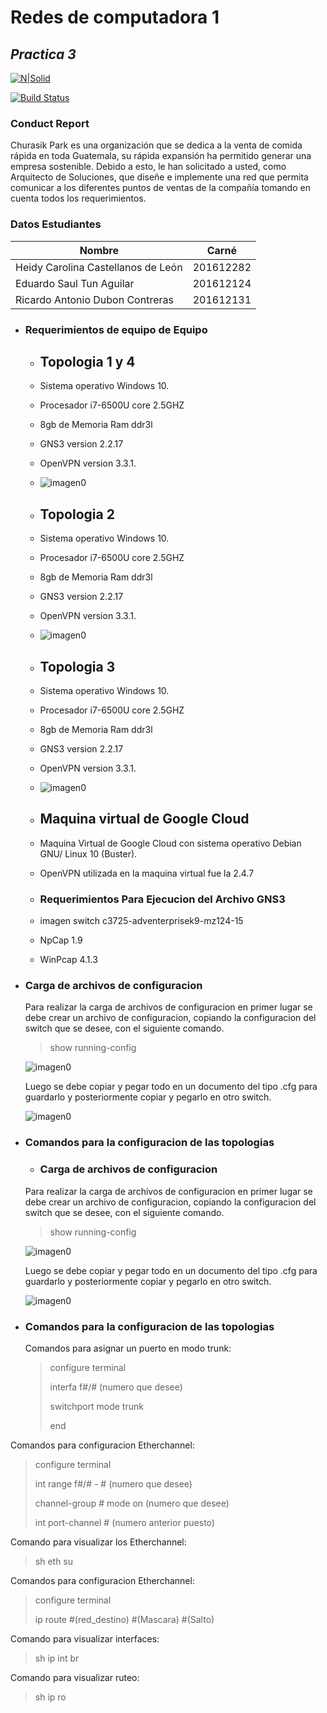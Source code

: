 # Redes de computadora 1
## _Practica 3_

[![N|Solid](https://cldup.com/dTxpPi9lDf.thumb.png)](https://nodesource.com/products/nsolid)

[![Build Status](https://travis-ci.org/joemccann/dillinger.svg?branch=master)](https://travis-ci.org/joemccann/dillinger)

### Conduct Report
Churasik Park es una organización que se dedica a la venta de comida rápida en toda
Guatemala, su rápida expansión ha permitido generar una empresa sostenible.
Debido a esto, le han solicitado a usted, como Arquitecto de Soluciones, que diseñe e
implemente una red que permita comunicar a los diferentes puntos de ventas de la
compañía tomando en cuenta todos los requerimientos.
### Datos Estudiantes
| Nombre | Carné |
| ------ | ------ |
| Heidy Carolina Castellanos de León | 201612282 |
| Eduardo Saul Tun Aguilar | 201612124|
| Ricardo Antonio Dubon Contreras  | 201612131 |


- ### Requerimientos de equipo de Equipo

  - ## Topologia 1 y 4 
  - Sistema operativo Windows 10.
  - Procesador i7-6500U core 2.5GHZ
  - 8gb de Memoria Ram ddr3l
  - GNS3 version 2.2.17
  - OpenVPN version 3.3.1.
  - ![imagen0](imagenes/tp1.png)

  - ## Topologia 2
  - Sistema operativo Windows 10.
  - Procesador i7-6500U core 2.5GHZ
  - 8gb de Memoria Ram ddr3l
  - GNS3 version 2.2.17
  - OpenVPN version 3.3.1.
  - ![imagen0](imagenes/tp2.png)

  - ## Topologia 3
  - Sistema operativo Windows 10.
  - Procesador i7-6500U core 2.5GHZ
  - 8gb de Memoria Ram ddr3l
  - GNS3 version 2.2.17
  - OpenVPN version 3.3.1.
  - ![imagen0](imagenes/tp3.PNG)

  - ## Maquina virtual de Google Cloud
  - Maquina Virtual de Google Cloud con sistema operativo Debian GNU/ Linux 10 (Buster).
  -  OpenVPN utilizada en la maquina virtual fue la 2.4.7

  - ### Requerimientos Para Ejecucion del Archivo GNS3
  - imagen switch c3725-adventerprisek9-mz124-15 
  - NpCap 1.9
  - WinPcap 4.1.3


- ### Carga de archivos de configuracion
  Para realizar la carga de archivos de configuracion en primer lugar se debe crear un archivo de configuracion, copiando la configuracion del switch que se desee, con el siguiente comando.

  > show running-config

  ![imagen0](imagenes/show_running_config.PNG)

  Luego se debe copiar y pegar todo en un documento del tipo .cfg para guardarlo y posteriormente copiar y pegarlo en otro switch.

  ![imagen0](imagenes/cfg.PNG)


- ### Comandos para la configuracion de las topologias
  - ### Carga de archivos de configuracion
  Para realizar la carga de archivos de configuracion en primer lugar se debe crear un archivo de configuracion, copiando la configuracion del switch que se desee, con el siguiente comando.

  > show running-config

  ![imagen0](imagenes/show_running_config.PNG)

  Luego se debe copiar y pegar todo en un documento del tipo .cfg para guardarlo y posteriormente copiar y pegarlo en otro switch.

  ![imagen0](imagenes/cfg.PNG)

- ### Comandos para la configuracion de las topologias

  Comandos para asignar un puerto en modo trunk:
  > configure terminal
  >
  > interfa f#/# (numero que desee)
  >
  > switchport mode trunk
  >
  > end

Comandos para configuracion Etherchannel:
  > configure terminal
  >
  > int range f#/# - # (numero que desee)
  >
  > channel-group # mode on (numero que desee)
  >
  > int port-channel # (numero anterior puesto)

Comando para visualizar los Etherchannel:
  > sh eth su

Comandos para configuracion Etherchannel:
  > configure terminal
  >
  > ip route #(red_destino) #(Mascara) #(Salto)

Comando para visualizar  interfaces:
  > sh ip int br

Comando para visualizar  ruteo:
  > sh ip ro